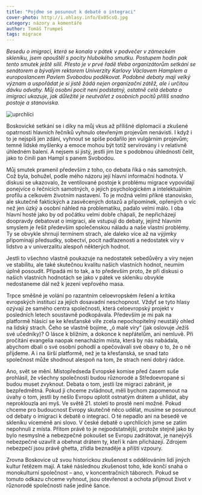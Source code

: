 ```yaml
---
title: "Pojďme se posunout k debatě o integraci"
cover-photo: http://i.ohlasy.info/Ex05csQ.jpg
category: názory a komentáře
author: Tomáš Trumpeš
tags: migrace
---
```


*Besedu o imigraci, která se konala v pátek v podvečer v zámeckém skleníku, jsem opouštěl s pocity hlubokého smutku. Postupem hodin pak tento smutek ještě sílil. Přesto je v prvé řadě třeba organizátorům setkání se senátorem a bývalým rektorem Univerzity Karlovy Václavem Hamplem a europoslancem Pavlem Svobodou poděkovat. Podobné debaty mají velký význam a uspořádat je si jistě žádá nejen organizační zátěž, ale i určitou dávku odvahy. Můj osobní pocit není podstatný, ostatně celá debata o imigraci ukazuje, jak důležité je neutvářet z osobních pocitů příliš snadno postoje a stanoviska.*

<img src="http://i.ohlasy.info/Ex05csQ.jpg" alt="uprchlíci" class="img-responsive">

Boskovické setkání se i díky na můj vkus až přílišné diplomacii a zkušené opatrnosti hlavních řečníků vyhnulo otevřeným projevům nenávisti. I když i to je nejspíš jen zdání, vyhnout se spíše podařilo jen vulgárním projevům; temné lidské myšlenky a emoce mohou být totiž servírovány i v relativně úhledném balení. A nejsem si jistý, jestli jim lze s podobnou úhledností čelit, jako to činili pan Hampl s panem Svobodou.

Můj smutek pramenil především z toho, co debata říká o nás samotných. Což byla, bohužel, podle mého názoru její hlavní informační hodnota. V diskusi se ukazovalo, že ventilované postoje k problému migrace vypovídají ponejvíce o řečnících samotných, o jejich psychologickém a intelektuálním profilu a celkovém životním nastavení. To je možná velmi příkré stanovisko, ale skutečně faktických a zasvěcených dotazů a připomínek, opřených o víc než jen úzký a osobní náhled na problematiku, padalo velmi málo. I oba hlavní hosté jako by od počátku velmi dobře chápali, že nepřicházejí doopravdy debatovat o imigraci, ale vstupují do debaty, jejímž hlavním smyslem je řešit především společenskou náladu a naše vlastní problémy. Ty se obvykle shrnují termínem strach, ale daleko více až na výjimky připomínají předsudky, sobectví, pocit nadřazenosti a nedostatek víry v lidstvo a v univerzalitu alespoň některých hodnot.

Jestli to všechno vlastně poukazuje na nedostatek sebedůvěry a víry nejen ve stabilitu, ale také skutečnou kvalitu našich vlastních hodnot, neumím úplně posoudit. Připadá mi to tak, a to především proto, že při diskusi o našich vlastních hodnotách se jako v pátek ve skleníku obvykle nedostaneme dál než k jezení vepřového masa. 

Trpce směšné je volání po razantním celoevropském řešení a kritika evropských institucí za jejich dosavadní neschopnost. Vždyť se tyto hlasy ozývají ze samého centra společnosti, která celoevropský projekt v posledních letech soustavně podkopávala. Především je mi pak na platformě hlásící se ke křesťanské víře zcela nepochopitelný neustálý ohled na lidský strach. Čeho se vlastně bojíme, „ó malé víry“ (jak oslovuje Ježíš své učedníky)? O lásce k bližním, a dokonce k nepřátelům, ani nemluvě. Při pročítání evangelia naopak nenacházím místa, která by nás nabádala, abychom dbali o své osobní pohodlí a opečovávali své obavy o to, že o ně přijdeme. A i na širší platformě, než je ta křesťanská, se snad tato společnost může shodnout alespoň na tom, že strach není dobrý rádce.

Ano, svět se mění. Místopředseda Evropské komise před časem suše prohlásil, že všechny společnosti budou různorodé a Středoevropané si budou muset zvyknout. Debata o tom, jestli lze migraci zabránit, je bezpředmětná. Pokud ji chceme zvládnout, měli bychom zapomenout na úvahy o tom, jestli by nešlo Evropu oplotit ostnatým drátem a uhlídat, aby neproklouzla ani myš. Ve světě 21. století to prostě není možné. Pokud chceme pro budoucnost Evropy skutečně něco udělat, musíme se posunout od debaty o imigraci k debatě o integraci. O té nepadlo ani na besedě ve skleníku víceméně ani slovo. V české debatě o uprchlících jsme se zatím nepohnuli z místa. Přitom právě to je nejpodstatnější, protože stejně jako by bylo nesmyslné a nebezpečné pokoušet se Evropu zadrátovat, je nanejvýš nebezpečné uzavřít a obehnat drátem ty, kteří k nám přicházejí. Zdrojem nebezpečí jsou právě ghetta, zřídla beznaděje a příští vzpoury.

Zrovna Boskovice už svou historickou zkušenost s oddělováním lidí jiných kultur řetězem mají. A také následnou zkušenost toho, kde končí snaha o monokulturní společnost – ano, v koncentračních táborech. Pokud se tomuto odkazu chceme vyhnout, jsou otevřenost a ochota přijmout život v různorodé společnosti naše jediné šance.




